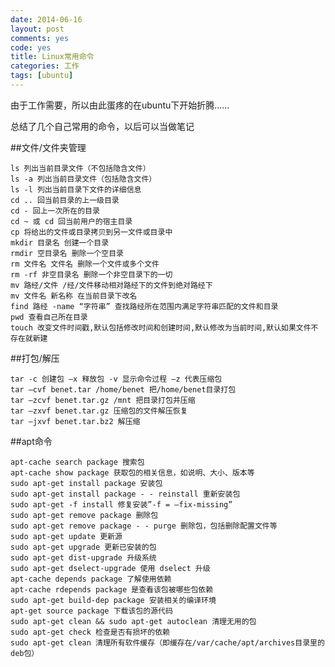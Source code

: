 ```yaml
---
date: 2014-06-16
layout: post
comments: yes
code: yes
title: Linux常用命令
categories: 工作
tags: [ubuntu]
---
```


由于工作需要，所以由此蛋疼的在ubuntu下开始折腾……

总结了几个自己常用的命令，以后可以当做笔记

##文件/文件夹管理

    ls 列出当前目录文件（不包括隐含文件） 
    ls -a 列出当前目录文件（包括隐含文件） 
    ls -l 列出当前目录下文件的详细信息 
    cd .. 回当前目录的上一级目录 
    cd - 回上一次所在的目录 
    cd ~ 或 cd 回当前用户的宿主目录
    cp 将给出的文件或目录拷贝到另一文件或目录中 
    mkdir 目录名 创建一个目录 
    rmdir 空目录名 删除一个空目录 
    rm 文件名 文件名 删除一个文件或多个文件 
    rm -rf 非空目录名 删除一个非空目录下的一切 
    mv 路经/文件 /经/文件移动相对路经下的文件到绝对路经下 
    mv 文件名 新名称 在当前目录下改名 
    find 路经 -name “字符串” 查找路经所在范围内满足字符串匹配的文件和目录
    pwd 查看自己所在目录
    touch 改变文件时间戳,默认包括修改时间和创建时间,默认修改为当前时间,默认如果文件不存在就新建

##打包/解压

    tar -c 创建包 –x 释放包 -v 显示命令过程 –z 代表压缩包 
    tar –cvf benet.tar /home/benet 把/home/benet目录打包 
    tar –zcvf benet.tar.gz /mnt 把目录打包并压缩 
    tar –zxvf benet.tar.gz 压缩包的文件解压恢复 
    tar –jxvf benet.tar.bz2 解压缩

##apt命令

    apt-cache search package 搜索包 
    apt-cache show package 获取包的相关信息，如说明、大小、版本等 
    sudo apt-get install package 安装包 
    sudo apt-get install package - - reinstall 重新安装包 
    sudo apt-get -f install 修复安装”-f = –fix-missing” 
    sudo apt-get remove package 删除包 
    sudo apt-get remove package - - purge 删除包，包括删除配置文件等 
    sudo apt-get update 更新源 
    sudo apt-get upgrade 更新已安装的包 
    sudo apt-get dist-upgrade 升级系统 
    sudo apt-get dselect-upgrade 使用 dselect 升级 
    apt-cache depends package 了解使用依赖 
    apt-cache rdepends package 是查看该包被哪些包依赖 
    sudo apt-get build-dep package 安装相关的编译环境 
    apt-get source package 下载该包的源代码 
    sudo apt-get clean && sudo apt-get autoclean 清理无用的包 
    sudo apt-get check 检查是否有损坏的依赖 
    sudo apt-get clean 清理所有软件缓存（即缓存在/var/cache/apt/archives目录里的deb包）